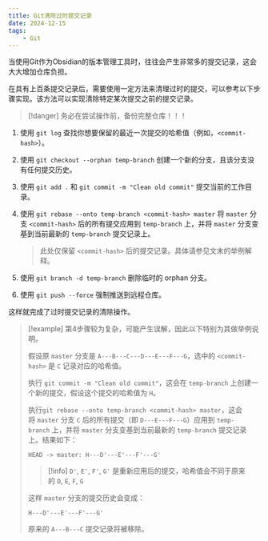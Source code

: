 ```yaml
---
title: Git清除过时提交记录
date: 2024-12-15
tags:
    - Git
---
```


当使用Git作为Obsidian的版本管理工具时，往往会产生非常多的提交记录，这会大大增加仓库负担。

在具有上百条提交记录后，需要使用一定方法来清理过时的提交，可以参考以下步骤实现。该方法可以实现清除特定某次提交之前的提交记录。

>[!danger] 务必在尝试操作前，备份完整仓库！！！

1. 使用 `git log` 查找你想要保留的最近一次提交的哈希值（例如，`<commit-hash>`）。
2. 使用 `git checkout --orphan temp-branch` 创建一个新的分支，且该分支没有任何提交历史。
3. 使用 `git add .` 和 `git commit -m "Clean old commit"` 提交当前的工作目录。
4. 使用 `git rebase --onto temp-branch <commit-hash> master` 将 `master` 分支 `<commit-hash>` 后的所有提交应用到 `temp-branch` 上，并将 `master` 分支变基到当前最新的 `temp-branch` 提交记录上。

   >此处仅保留 `<commit-hash>` 后的提交记录。具体请参见文末的举例解释。

5. 使用 `git branch -d temp-branch` 删除临时的 orphan 分支。
6. 使用 `git push --force` 强制推送到远程仓库。

这样就完成了过时提交记录的清除操作。

>[!example] 第4步骤较为复杂，可能产生误解，因此以下特别为其做举例说明。
>
>假设原 `master` 分支是 `A---B---C---D---E---F---G`，选中的 `<commit-hash>` 是 `C` 记录对应的哈希值。
>
>执行 `git commit -m "Clean old commit"`，这会在 `temp-branch` 上创建一个新的提交，假设这个提交的哈希值为 `H`。
>
>执行`git rebase --onto temp-branch <commit-hash> master`，这会将 `master` 分支 `C` 后的所有提交（即 `D---E---F---G`）应用到 `temp-branch` 上，并将 `master` 分支变基到当前最新的 `temp-branch` 提交记录上。结果如下：
>
>```
>HEAD -> master: H---D'---E'---F'---G'
>```
>
>>[!info]
>>`D'`, `E'`, `F'`, `G'` 是重新应用后的提交，哈希值会不同于原来的 `D`, `E`, `F`, `G`
>
>这样 `master` 分支的提交历史会变成：
>
>`H---D'---E'---F'---G'`
>
>原来的 `A---B---C` 提交记录将被移除。